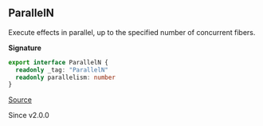 ## ParallelN

Execute effects in parallel, up to the specified number of concurrent fibers.

**Signature**

```ts
export interface ParallelN {
  readonly _tag: "ParallelN"
  readonly parallelism: number
}
```

[Source](https://github.com/Effect-TS/effect/tree/main/packages/effect/src/ExecutionStrategy.ts#L45)

Since v2.0.0